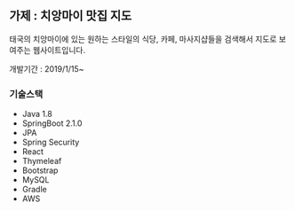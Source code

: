 ## 가제 : 치앙마이 맛집 지도

태국의 치앙마이에 있는 원하는 스타일의 식당, 카페, 마사지샵들을 검색해서 지도로 보여주는 웹사이트입니다.



개발기간 : 2019/1/15~



### 기술스택
- Java 1.8
- SpringBoot 2.1.0
- JPA
- Spring Security
- React
- Thymeleaf
- Bootstrap
- MySQL
- Gradle
- AWS
